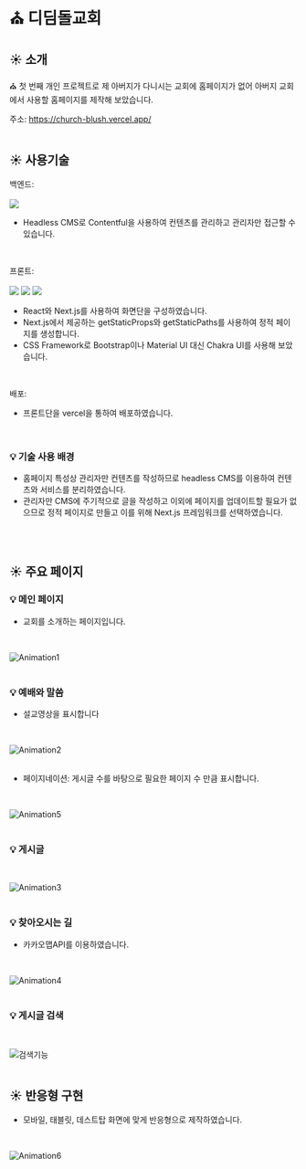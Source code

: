 # :church: 디딤돌교회

## :sunny: 소개
:church: 첫 번째 개인 프로젝트로 제 아버지가 다니시는 교회에 홈페이지가 없어 아버지 교회에서 사용할 홈페이지를 제작해 보았습니다.  

주소: https://church-blush.vercel.app/
<br/>
<br/>

## :sunny: 사용기술
백엔드:
<br/>
<br/>
<img src="https://img.shields.io/badge/Contentful-2478CC?style=flat-square&logo=Contentful&logoColor=white"/><a/>
+ Headless CMS로 Contentful을 사용하여 컨텐츠를 관리하고 관리자만 접근할 수 있습니다.
<br/>

프론트:
<br/>
<br/>
<img src="https://img.shields.io/badge/React-61DAFB?style=flat-square&logo=React&logoColor=white"/><a/>
<img src="https://img.shields.io/badge/Next.js-000000?style=flat-square&logo=Next.js&logoColor=white"/><a/>
<img src="https://img.shields.io/badge/Chakra UI-319795?style=flat-square&logo=Chakra UI&logoColor=white"/><a/>
+ React와 Next.js를 사용하여 화면단을 구성하였습니다.
+ Next.js에서 제공하는 getStaticProps와 getStaticPaths를 사용하여 정적 페이지를 생성합니다.
+ CSS Framework로 Bootstrap이나 Material UI 대신 Chakra UI를 사용해 보았습니다.
<br/>

배포:
+ 프론트단을 vercel을 통하여 배포하였습니다.
<br/>

### :bulb: 기술 사용 배경
+ 홈페이지 특성상 관리자만 컨텐츠를 작성하므로 headless CMS를 이용하여 컨텐츠와 서비스를 분리하였습니다.  
+ 관리자만 CMS에 주기적으로 글을 작성하고 이외에 페이지를 업데이트할 필요가 없으므로 정적 페이지로 만들고 이를 위해 Next.js 프레임워크를 선택하였습니다.
<br/>
<br/>

## :sunny: 주요 페이지

### :bulb: 메인 페이지
+ 교회를 소개하는 페이지입니다.
<br/>

![Animation1](https://user-images.githubusercontent.com/84958904/148904031-073a1689-d8f9-4dee-86d6-9638d0a04250.gif)
<br/>
<br/>

### :bulb: 예배와 말씀
+ 설교영상을 표시합니다
<br/>

![Animation2](https://user-images.githubusercontent.com/84958904/148979562-1307ca4a-15d3-4700-b3df-2700fe42122a.gif)
<br/>
<br/>

+ 페이지네이션: 게시글 수를 바탕으로 필요한 페이지 수 만큼 표시합니다.
<br/>

![Animation5](https://user-images.githubusercontent.com/84958904/148981998-e65a90fc-6793-487a-8922-4c98faaf4380.gif)
<br/>
<br/>

### :bulb: 게시글
<br/>

![Animation3](https://user-images.githubusercontent.com/84958904/148979988-2a2eb29b-0580-4195-ad76-01db3b72a375.gif)
<br/>
<br/>

### :bulb: 찾아오시는 길
+ 카카오맵API를 이용하였습니다.
<br/>

![Animation4](https://user-images.githubusercontent.com/84958904/148980768-9dcda6f8-98ad-4142-99ac-e8334fdc4555.gif)
<br/>
<br/>

### :bulb: 게시글 검색
<br/>

![검색기능](https://user-images.githubusercontent.com/84958904/148994746-2459fa8e-3243-4173-8997-b628df0dbc9e.png)
<br/>
<br/>

## :sunny: 반응형 구현
+ 모바일, 태블릿, 데스트탑 화면에 맞게 반응형으로 제작하였습니다.
<br/>

![Animation6](https://user-images.githubusercontent.com/84958904/148994525-b6feda13-b539-4cd4-88b9-72d35e69fb52.gif)
